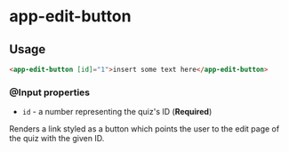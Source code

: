 # app-edit-button

## Usage
```html
<app-edit-button [id]="1">insert some text here</app-edit-button>
```

### @Input properties
* ``id`` - a number representing the quiz's ID (**Required**)

Renders a link styled as a button which points the user to the edit page of the quiz with the given ID.